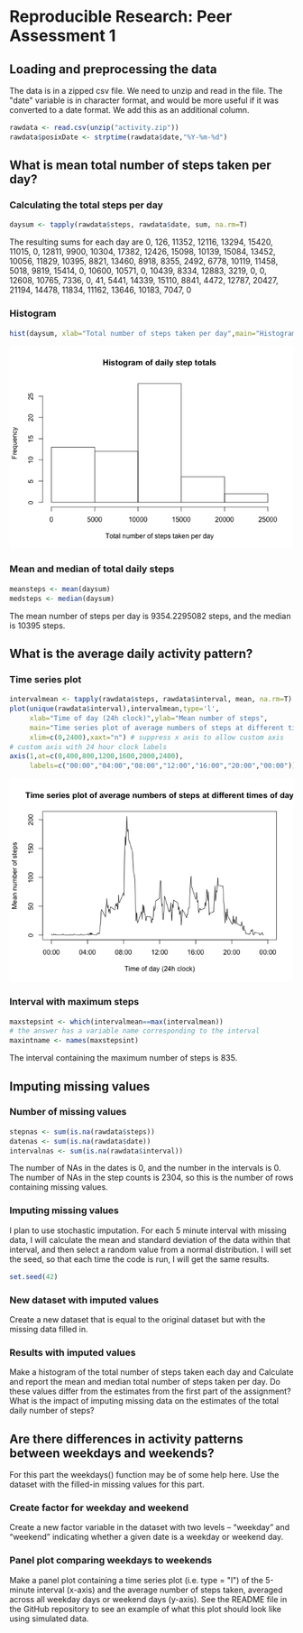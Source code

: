 # Reproducible Research: Peer Assessment 1

## Loading and preprocessing the data

The data is in a zipped csv file. We need to unzip and read in the file.
The "date" variable is in character format, and would be more useful if it was converted to a date format.  We add this as an additional column.


```r
rawdata <- read.csv(unzip("activity.zip"))
rawdata$posixDate <- strptime(rawdata$date,"%Y-%m-%d")
```

## What is mean total number of steps taken per day?

### Calculating the total steps per day


```r
daysum <- tapply(rawdata$steps, rawdata$date, sum, na.rm=T)
```

The resulting sums for each day are 0, 126, 11352, 12116, 13294, 15420, 11015, 0, 12811, 9900, 10304, 17382, 12426, 15098, 10139, 15084, 13452, 10056, 11829, 10395, 8821, 13460, 8918, 8355, 2492, 6778, 10119, 11458, 5018, 9819, 15414, 0, 10600, 10571, 0, 10439, 8334, 12883, 3219, 0, 0, 12608, 10765, 7336, 0, 41, 5441, 14339, 15110, 8841, 4472, 12787, 20427, 21194, 14478, 11834, 11162, 13646, 10183, 7047, 0

### Histogram


```r
hist(daysum, xlab="Total number of steps taken per day",main="Histogram of daily step totals")
```

![](PA1_template_files/figure-html/hist-1.png) 

### Mean and median of total daily steps


```r
meansteps <- mean(daysum)
medsteps <- median(daysum)
```

The mean number of steps per day is 9354.2295082 steps, and the median is 10395 steps.

## What is the average daily activity pattern?

### Time series plot


```r
intervalmean <- tapply(rawdata$steps, rawdata$interval, mean, na.rm=T)
plot(unique(rawdata$interval),intervalmean,type='l',
     xlab="Time of day (24h clock)",ylab="Mean number of steps",
     main="Time series plot of average numbers of steps at different times of day",
     xlim=c(0,2400),xaxt="n") # suppress x axis to allow custom axis
# custom axis with 24 hour clock labels
axis(1,at=c(0,400,800,1200,1600,2000,2400),
     labels=c("00:00","04:00","08:00","12:00","16:00","20:00","00:00")) 
```

![](PA1_template_files/figure-html/timeplot-1.png) 

### Interval with maximum steps


```r
maxstepsint <- which(intervalmean==max(intervalmean))
# the answer has a variable name corresponding to the interval
maxintname <- names(maxstepsint)
```

The interval containing the maximum number of steps is 835.

## Imputing missing values

### Number of missing values


```r
stepnas <- sum(is.na(rawdata$steps))
datenas <- sum(is.na(rawdata$date))
intervalnas <- sum(is.na(rawdata$interval))
```

The number of NAs in the dates is 0, and the number in the intervals is 0.  The number of NAs in the step counts is 2304, so this is the number of rows containing missing values.

### Imputing missing values

I plan to use stochastic imputation.  For each 5 minute interval with missing data, I will calculate the mean and standard deviation of the data within that interval, and then select a random value from a normal distribution.  I will set the seed, so that each time the code is run, I will get the same results.


```r
set.seed(42)
```

### New dataset with imputed values

Create a new dataset that is equal to the original dataset but with the missing data filled in.

### Results with imputed values

Make a histogram of the total number of steps taken each day and Calculate and report the mean and median total number of steps taken per day. Do these values differ from the estimates from the first part of the assignment? What is the impact of imputing missing data on the estimates of the total daily number of steps?

## Are there differences in activity patterns between weekdays and weekends?

For this part the weekdays() function may be of some help here. Use the dataset with the filled-in missing values for this part.

### Create factor for weekday and weekend

Create a new factor variable in the dataset with two levels – “weekday” and “weekend” indicating whether a given date is a weekday or weekend day.

### Panel plot comparing weekdays to weekends

Make a panel plot containing a time series plot (i.e. type = "l") of the 5-minute interval (x-axis) and the average number of steps taken, averaged across all weekday days or weekend days (y-axis). See the README file in the GitHub repository to see an example of what this plot should look like using simulated data.
